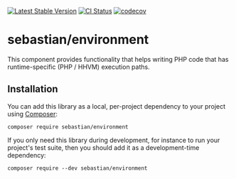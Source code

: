 [![Latest Stable Version](https://poser.pugx.org/sebastian/environment/v/stable.png)](https://packagist.org/packages/sebastian/environment)
[![CI Status](https://github.com/sebastianbergmann/environment/workflows/CI/badge.svg)](https://github.com/sebastianbergmann/environment/actions)
[![codecov](https://codecov.io/gh/sebastianbergmann/environment/branch/main/graph/badge.svg)](https://codecov.io/gh/sebastianbergmann/environment)

# sebastian/environment

This component provides functionality that helps writing PHP code that has runtime-specific (PHP / HHVM) execution paths.

## Installation

You can add this library as a local, per-project dependency to your project using [Composer](https://getcomposer.org/):

```
composer require sebastian/environment
```

If you only need this library during development, for instance to run your project's test suite, then you should add it as a development-time dependency:

```
composer require --dev sebastian/environment
```
